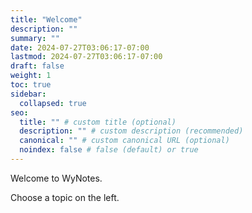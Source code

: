 ```yaml
---
title: "Welcome"
description: ""
summary: ""
date: 2024-07-27T03:06:17-07:00
lastmod: 2024-07-27T03:06:17-07:00
draft: false
weight: 1
toc: true
sidebar:
  collapsed: true
seo:
  title: "" # custom title (optional)
  description: "" # custom description (recommended)
  canonical: "" # custom canonical URL (optional)
  noindex: false # false (default) or true
---
```


Welcome to WyNotes.

Choose a topic on the left.
